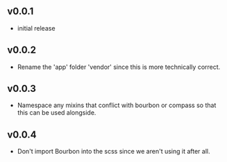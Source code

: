 ## v0.0.1

* initial release

## v0.0.2

* Rename the 'app' folder 'vendor' since this is more technically
  correct.

## v0.0.3

* Namespace any mixins that conflict with bourbon or compass so that
  this can be used alongside.

## v0.0.4

* Don't import Bourbon into the scss since we aren't using it after all.
